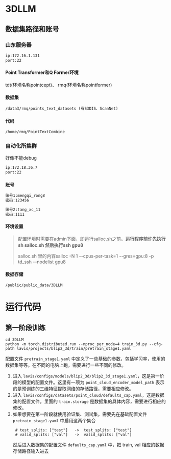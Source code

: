 # 3DLLM

## 数据集路径和账号

### 山东服务器

```txt
ip:172.16.1.131
port:22
```

#### Point Transformer和Q Former环境

tdt(环境名称pointcept)、 rmq(环境名称pointformer)

#### 数据集

```txt
/data3/rmq/points_text_datasets (有S3DIS、ScanNet)
```

#### 代码

```txt
/home/rmq/PointTextCombine
```

### 自动化所集群

好像不能debug

```txt
ip:172.18.36.7
port:22
```

#### 账号

```txt
账号1:mengqi_rong8
密码:123456

账号2:tang_xc_11
密码:1111
```

#### 环境设置

> 配置环境时需要在admin下面，即运行salloc.sh之前。**运行程序前许先执行sh salloc.sh 然后执行ssh gpu8**
>
> salloc.sh 里的内容salloc -N 1 --cpus-per-task=1 --gres=gpu:8 -p td_ssh --nodelist gpu8

#### 数据存储

```txt
/public/public_data/3DLLM
```

# 运行代码

## 第一阶段训练
```[bash]
cd 3DLLM
python -m torch.distributed.run --nproc_per_node=4 train_3d.py --cfg-path lavis/projects/blip2_3d/train/pretrain_stage1.yaml
```
配置文件 `pretrain_stage1.yaml` 中定义了一些基础的参数，包括学习率，使用的数据集等等。在不同的电脑上跑，需要进行一些不同的修改。
1. 进入 `lavis/configs/models/blip2_3d/blip2_3d_stage1.yaml`，这是第一阶段的模型的配置文件。这里有一项为 `point_cloud_encoder_model_path` 表示的是预训练的三维特征提取网络的存储路径，需要相应修改。
2. 进入 `lavis/configs/datasets/point_cloud/defaults_cap.yaml`，这是数据集的配置文件。里面的 `train.storage` 是数据集的具体内容，需要进行相应的修改。
3. 如果想要在第一阶段就使用验证集、测试集，需要先在基础配置文件 `pretrain_stage1.yaml` 中启用这两个集合
   ```
    # test_splits: ["test"]   ->  test_splits: ["test"]
    # valid_splits: ["val"]   ->  valid_splits: ["val"]
   ```
   然后进入数据集的配置文件 `defaults_cap.yaml` 中，把 train, val 相应的数据存储路径输入进去